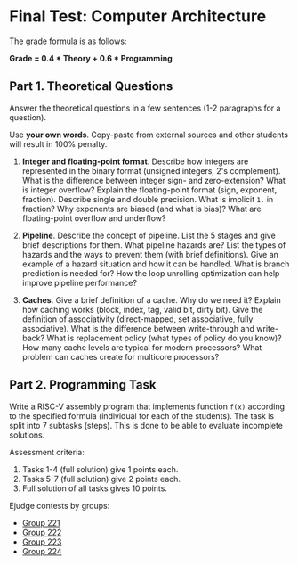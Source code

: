 # Final Test: Computer Architecture

The grade formula is as follows:

__Grade = 0.4 * Theory + 0.6 * Programming__

## Part 1. Theoretical Questions

Answer the theoretical questions in a few sentences (1-2 paragraphs for a question).

Use __your own words__.
Copy-paste from external sources and other students will result in 100% penalty.

1. __Integer and floating-point format__.
   Describe how integers are represented in the binary format (unsigned integers, 2's complement).
   What is the difference between integer sign- and zero-extension?
   What is integer overflow?
   Explain the floating-point format (sign, exponent, fraction). Describe single and double precision.
   What is implicit `1.` in fraction?  Why exponents are biased (and what is bias)?
   What are floating-point overflow and underflow?

2. __Pipeline__.
   Describe the concept of pipeline.
   List the 5 stages and give brief descriptions for them.
   What pipeline hazards are? List the types of hazards and the ways to prevent them (with brief definitions).
   Give an example of a hazard situation and how it can be handled.
   What is branch prediction is needed for?
   How the loop unrolling optimization can help improve pipeline performance?

3. __Caches__.
   Give a brief definition of a cache. Why do we need it?
   Explain how caching works (block, index, tag, valid bit, dirty bit).
   Give the definition of associativity (direct-mapped, set associative, fully associative).
   What is the difference between write-through and write-back?
   What is replacement policy (what types of policy do you know)?
   How many cache levels are typical for modern processors?
   What problem can caches create for multicore processors?

## Part 2. Programming Task

Write a RISC-V assembly program that implements function `f(x)` according
to the specified formula (individual for each of the students).
The task is split into 7 subtasks (steps).
This is done to be able to evaluate incomplete solutions.

Assessment criteria:

1. Tasks 1-4 (full solution) give 1 points each.
2. Tasks 5-7 (full solution) give 2 points each.
3. Full solution of all tasks gives 10 points.

Ejudge contests by groups:

* [Group 221](http://84.201.145.249/cgi-bin/new-client?contest_id=250)
* [Group 222](http://84.201.145.249/cgi-bin/new-client?contest_id=251)
* [Group 223](http://84.201.145.249/cgi-bin/new-client?contest_id=252)
* [Group 224](http://84.201.145.249/cgi-bin/new-client?contest_id=253)
